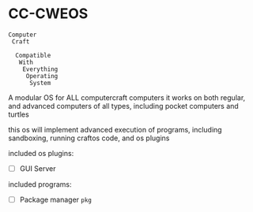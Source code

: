 # CC-CWEOS
```
Computer
 Craft

  Compatible
   With
    Everything
     Operating
      System
```
A modular OS for ALL computercraft computers
it works on both regular, and advanced computers of all types, including pocket computers and turtles

this os will implement advanced execution of programs, including sandboxing, running craftos code, and os plugins

included os plugins:
- [ ] GUI Server

included programs:
- [ ] Package manager `pkg`
